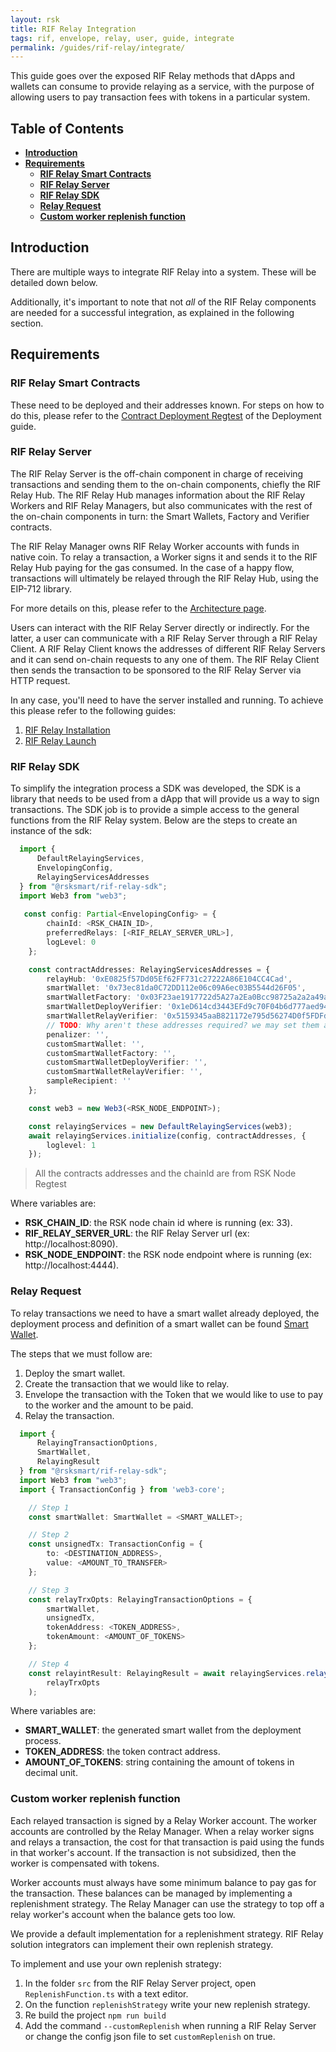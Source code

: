 ```yaml
---
layout: rsk
title: RIF Relay Integration
tags: rif, envelope, relay, user, guide, integrate
permalink: /guides/rif-relay/integrate/
---
```


This guide goes over the exposed RIF Relay methods that dApps and wallets can consume to provide relaying as a service, with the purpose of allowing users to pay transaction fees with tokens in a particular system.

## Table of Contents
- [**Introduction**](#introduction)
- [**Requirements**](#requirements)
  - [**RIF Relay Smart Contracts**](#rif-relay-smart-contracts)
  - [**RIF Relay Server**](#rif-relay-server)
  - [**RIF Relay SDK**](#rif-relay-sdk)
  - [**Relay Request**](#relay-request)
  - [**Custom worker replenish function**](#custom-worker-replenish-function)

## Introduction

There are multiple ways to integrate RIF Relay into a system. These will be detailed down below.

Additionally, it's important to note that not _all_ of the RIF Relay components are needed for a successful integration, as explained in the following section.

## Requirements

### RIF Relay Smart Contracts

These need to be deployed and their addresses known. For steps on how to do this, please refer to the [Contract Deployment Regtest](/guides/rif-relay/deployment/#regtest) of the Deployment guide.


### RIF Relay Server

The RIF Relay Server is the off-chain component in charge of receiving transactions and sending them to the on-chain components, chiefly the RIF Relay Hub. The RIF Relay Hub manages information about the RIF Relay Workers and RIF Relay Managers, but also communicates with the rest of the on-chain components in turn: the Smart Wallets, Factory and Verifier contracts.

The RIF Relay Manager owns RIF Relay Worker accounts with funds in native coin. To relay a transaction, a Worker signs it and sends it to the RIF Relay Hub paying for the gas consumed. In the case of a happy flow, transactions will ultimately be relayed through the RIF Relay Hub, using the EIP-712 library.

For more details on this, please refer to the [Architecture page](/rif/relay/architecture/).

Users can interact with the RIF Relay Server directly or indirectly. For the latter, a user can communicate with a RIF Relay Server through a RIF Relay Client. A RIF Relay Client knows the addresses of different RIF Relay Servers and it can send on-chain requests to any one of them. The RIF Relay Client then sends the transaction to be sponsored to the RIF Relay Server via HTTP request.

In any case, you'll need to have the server installed and running. To achieve this please refer to the following guides:
1. [RIF Relay Installation](/guides/rif-relay/install/)
2. [RIF Relay Launch](/guides/rif-relay/deployment/)

### RIF Relay SDK

To simplify the integration process a SDK was developed, the SDK is a library that needs to be used from a dApp that will provide us a way to sign transactions. The SDK job is to provide a simple access to the general functions from the RIF Relay system. Below are the steps to create an instance of the sdk:

```typescript
  import {
      DefaultRelayingServices,
      EnvelopingConfig,
      RelayingServicesAddresses
  } from "@rsksmart/rif-relay-sdk";
  import Web3 from "web3";
  
   const config: Partial<EnvelopingConfig> = {
        chainId: <RSK_CHAIN_ID>,
        preferredRelays: [<RIF_RELAY_SERVER_URL>],
        logLevel: 0
    };

    const contractAddresses: RelayingServicesAddresses = {
        relayHub: '0xE0825f57Dd05Ef62FF731c27222A86E104CC4Cad',
        smartWallet: '0x73ec81da0C72DD112e06c09A6ec03B5544d26F05',
        smartWalletFactory: '0x03F23ae1917722d5A27a2Ea0Bcc98725a2a2a49a',
        smartWalletDeployVerifier: '0x1eD614cd3443EFd9c70F04b6d777aed947A4b0c4',
        smartWalletRelayVerifier: '0x5159345aaB821172e795d56274D0f5FDFdC6aBD9',
        // TODO: Why aren't these addresses required? we may set them as optional
        penalizer: '',
        customSmartWallet: '',
        customSmartWalletFactory: '',
        customSmartWalletDeployVerifier: '',
        customSmartWalletRelayVerifier: '',
        sampleRecipient: ''
    };

    const web3 = new Web3(<RSK_NODE_ENDPOINT>);

    const relayingServices = new DefaultRelayingServices(web3);
    await relayingServices.initialize(config, contractAddresses, {
        loglevel: 1
    });
```
> All the contracts addresses and the chainId are from RSK Node Regtest

Where variables are:

  * **RSK_CHAIN_ID**: the RSK node chain id where is running (ex: 33).
  * **RIF_RELAY_SERVER_URL**: the RIF Relay Server url (ex: http://localhost:8090).
  * **RSK_NODE_ENDPOINT**: the RSK node endpoint where is running (ex: http://localhost:4444).


### Relay Request

To relay transactions we need to have a smart wallet already deployed, the deployment process and definition of a smart wallet can be found [Smart Wallet](/guides/rif-relay/smart-wallets).

The steps that we must follow are:

1. Deploy the smart wallet.
2. Create the transaction that we would like to relay.
3. Envelope the transaction with the Token that we would like to use to pay to the worker and the amount to be paid.
4. Relay the transaction.

```typescript
  import {
      RelayingTransactionOptions,
      SmartWallet,
      RelayingResult
  } from "@rsksmart/rif-relay-sdk";
  import Web3 from "web3";
  import { TransactionConfig } from 'web3-core';

    // Step 1
    const smartWallet: SmartWallet = <SMART_WALLET>;

    // Step 2
    const unsignedTx: TransactionConfig = {
        to: <DESTINATION_ADDRESS>,
        value: <AMOUNT_TO_TRANSFER>
    };

    // Step 3
    const relayTrxOpts: RelayingTransactionOptions = {
        smartWallet,
        unsignedTx,
        tokenAddress: <TOKEN_ADDRESS>,
        tokenAmount: <AMOUNT_OF_TOKENS>
    };

    // Step 4
    const relayintResult: RelayingResult = await relayingServices.relayTransaction(
        relayTrxOpts
    );
```

Where variables are:

  * **SMART_WALLET**: the generated smart wallet from the deployment process.
  * **TOKEN_ADDRESS**: the token contract address.
  * **AMOUNT_OF_TOKENS**: string containing the amount of tokens in decimal unit.

### Custom worker replenish function

Each relayed transaction is signed by a Relay Worker account. The worker accounts are controlled by the Relay Manager. When a relay worker signs and relays a transaction, the cost for that transaction is paid using the funds in that worker's account. If the transaction is not subsidized, then the worker is compensated with tokens.

Worker accounts must always have some minimum balance to pay gas for the transaction. These balances can be managed by implementing a replenishment strategy. The Relay Manager can use the strategy to top off a relay worker's account when the balance gets too low.

We provide a default implementation for a replenishment strategy. RIF Relay solution integrators can implement their own replenish strategy.

To implement and use your own replenish strategy:

1. In the folder `src` from the RIF Relay Server project, open `ReplenishFunction.ts` with a text editor.
2. On the function `replenishStrategy` write your new replenish strategy.
3. Re build the project `npm run build`
4. Add the command `--customReplenish` when running a RIF Relay Server or change the config json file to set `customReplenish` on true.